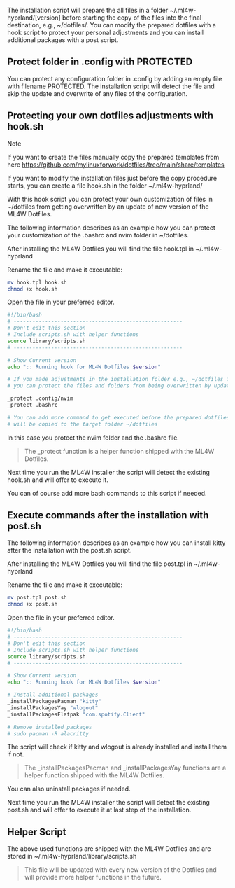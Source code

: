 The installation script will prepare the all files in a folder ~/.ml4w-hyprland/[version] before starting the copy of the files into the final destination, e.g., ~/dotfiles/. You can modify the prepared dotfiles with a hook script to protect your personal adjustments and you can install additional packages with a post script.

## Protect folder in .config with PROTECTED

You can protect any configuration folder in .config by adding an empty file with filename PROTECTED. The installation script will detect the file and skip the update and overwrite of any files of the configuration.

## Protecting your own dotfiles adjustments with hook.sh

> [!NOTE]
> If you want to create the files manually copy the prepared templates from here https://github.com/mylinuxforwork/dotfiles/tree/main/share/templates

If you want to modify the installation files just before the copy procedure starts, you can create a file hook.sh in the folder ~/.ml4w-hyprland/

With this hook script you can protect your own customization of files in ~/dotfiles from getting overwritten by an update of new version of the ML4W Dotfiles.

The following information describes as an example how you can protect your customization of the .bashrc and nvim folder in ~/dotfiles.

After installing the ML4W Dotfiles you will find the file hook.tpl in ~/.ml4w-hyprland

Rename the file and make it executable:

```sh
mv hook.tpl hook.sh
chmod +x hook.sh
```

Open the file in your preferred editor.

```sh
#!/bin/bash
# ------------------------------------------------------
# Don't edit this section
# Include scripts.sh with helper functions
source library/scripts.sh
# ------------------------------------------------------

# Show Current version
echo ":: Running hook for ML4W Dotfiles $version"

# If you made adjustments in the installation folder e.g., ~/dotfiles folder 
# you can protect the files and folders from being overwritten by updates.

_protect .config/nvim
_protect .bashrc

# You can add more command to get executed before the prepared dotfiles 
# will be copied to the target folder ~/dotfiles

```

In this case you protect the nvim folder and the .bashrc file. 

> The _protect function is a helper function shipped with the ML4W Dotfiles.

Next time you run the ML4W installer the script will detect the existing hook.sh and will offer to execute it.

You can of course add more bash commands to this script if needed.

## Execute commands after the installation with post.sh

The following information describes as an example how you can install kitty after the installation with the post.sh script.

After installing the ML4W Dotfiles you will find the file post.tpl in ~/.ml4w-hyprland

Rename the file and make it executable:

```sh
mv post.tpl post.sh
chmod +x post.sh
```

Open the file in your preferred editor.

```sh
#!/bin/bash
# ------------------------------------------------------
# Don't edit this section
# Include scripts.sh with helper functions
source library/scripts.sh
# ------------------------------------------------------

# Show Current version
echo ":: Running hook for ML4W Dotfiles $version"

# Install additional packages
_installPackagesPacman "kitty"
_installPackagesYay "wlogout"
_installPackagesFlatpak "com.spotify.Client"

# Remove installed packages
# sudo pacman -R alacritty
```

The script will check if kitty and wlogout is already installed and install them if not.

> The _installPackagesPacman and _installPackagesYay functions are a helper function shipped with the ML4W Dotfiles.

You can also uninstall packages if needed.

Next time you run the ML4W installer the script will detect the existing post.sh and will offer to execute it at last step of the installation.

## Helper Script

The above used functions are shipped with the ML4W Dotfiles and are stored in ~/.ml4w-hyprland/library/scripts.sh

> This file will be updated with every new version of the Dotfiles and will provide more helper functions in the future.

